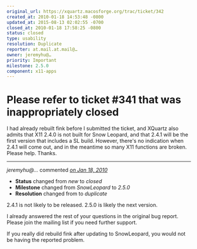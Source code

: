 ```yaml
---
original_url: https://xquartz.macosforge.org/trac/ticket/342
created_at: 2010-01-18 14:53:48 -0800
updated_at: 2015-08-13 02:02:55 -0700
closed_at: 2010-01-18 17:58:25 -0800
status: closed
type: usability
resolution: Duplicate
reporter: at.mail.at.mail@…
owner: jeremyhu@…
priority: Important
milestone: 2.5.0
component: x11-apps
---
```


Please refer to ticket \#341 that was inappropriately closed
============================================================


I had already rebuilt fink before I submitted the ticket, and XQuartz also admits that X11 2.4.0 is not built for Snow Leopard, and that 2.4.1 will be the first version that includes a SL build. However, there's no indication when 2.4.1 will come out, and in the meantime so many X11 functions are broken. Please help. Thanks.



---

*jeremyhu@…* commented *[on Jan 18, 2010](https://xquartz.macosforge.org/trac/ticket/342#comment:1 "January 18, 2010 at 5:58 PM PST")*

-   **Status** changed from *new* to *closed*
-   **Milestone** changed from *SnowLeopard* to *2.5.0*
-   **Resolution** changed from to *duplicate*

2.4.1 is not likely to be released. 2.5.0 is likely the next version.

I already answered the rest of your questions in the original bug report. Please join the mailing list if you need further support.

If you really did rebuild fink after updating to SnowLeopard, you would not be having the reported problem.



